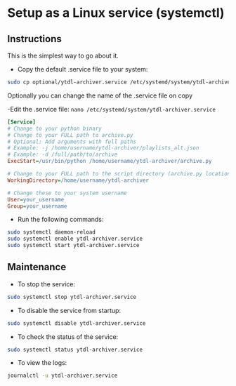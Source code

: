 # Setup as a Linux service (systemctl)

## Instructions
This is the simplest way to go about it.

- Copy the default .service file to your system:
```bash
sudo cp optional/ytdl-archiver.service /etc/systemd/system/ytdl-archiver.service
```
Optionally you can change the name of the .service file on copy

-Edit the .service file:
`nano /etc/systemd/system/ytdl-archiver.service`

```ini
[Service]
# Change to your python binary
# Change to your FULL path to archive.py
# Optional: Add arguments with full paths
# Example: -j /home/username/ytdl-archiver/playlists_alt.json 
# Example: -d /full/path/to/archive
ExecStart=/usr/bin/python /home/username/ytdl-archiver/archive.py

# Change to your FULL path to the script directory (archive.py location)
WorkingDirectory=/home/username/ytdl-archiver

# Change these to your system username
User=your_username
Group=your_username
```

- Run the following commands:
```bash
sudo systemctl daemon-reload
sudo systemctl enable ytdl-archiver.service
sudo systemctl start ytdl-archiver.service
```
## Maintenance
- To stop the service:
```bash 
sudo systemctl stop ytdl-archiver.service
```

- To disable the service from startup:
```bash
sudo systemctl disable ytdl-archiver.service
```

- To check the status of the service:
```bash
sudo systemctl status ytdl-archiver.service
```

- To view the logs:
```bash
journalctl -u ytdl-archiver.service
```
